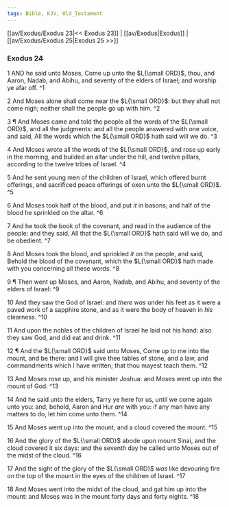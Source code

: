 ```yaml
---
tags: Bible, KJV, Old_Testament
---
```


[[av/Exodus/Exodus 23|<< Exodus 23]] | [[av/Exodus|Exodus]] | [[av/Exodus/Exodus 25|Exodus 25 >>]]

### Exodus 24

1 AND he said unto Moses, Come up unto the $L{\small ORD}$, thou, and Aaron, Nadab, and Abihu, and seventy of the elders of Israel; and worship ye afar off. ^1

2 And Moses alone shall come near the $L{\small ORD}$: but they shall not come nigh; neither shall the people go up with him. ^2

3 ¶ And Moses came and told the people all the words of the $L{\small ORD}$, and all the judgments: and all the people answered with one voice, and said, All the words which the $L{\small ORD}$ hath said will we do. ^3

4 And Moses wrote all the words of the $L{\small ORD}$, and rose up early in the morning, and builded an altar under the hill, and twelve pillars, according to the twelve tribes of Israel. ^4

5 And he sent young men of the children of Israel, which offered burnt offerings, and sacrificed peace offerings of oxen unto the $L{\small ORD}$. ^5

6 And Moses took half of the blood, and put _it_ in basons; and half of the blood he sprinkled on the altar. ^6

7 And he took the book of the covenant, and read in the audience of the people: and they said, All that the $L{\small ORD}$ hath said will we do, and be obedient. ^7

8 And Moses took the blood, and sprinkled _it_ on the people, and said, Behold the blood of the covenant, which the $L{\small ORD}$ hath made with you concerning all these words. ^8

9 ¶ Then went up Moses, and Aaron, Nadab, and Abihu, and seventy of the elders of Israel: ^9

10 And they saw the God of Israel: and _there_ _was_ under his feet as it were a paved work of a sapphire stone, and as it were the body of heaven in _his_ clearness. ^10

11 And upon the nobles of the children of Israel he laid not his hand: also they saw God, and did eat and drink. ^11

12 ¶ And the $L{\small ORD}$ said unto Moses, Come up to me into the mount, and be there: and I will give thee tables of stone, and a law, and commandments which I have written; that thou mayest teach them. ^12

13 And Moses rose up, and his minister Joshua: and Moses went up into the mount of God. ^13

14 And he said unto the elders, Tarry ye here for us, until we come again unto you: and, behold, Aaron and Hur _are_ with you: if any man have any matters to do, let him come unto them. ^14

15 And Moses went up into the mount, and a cloud covered the mount. ^15

16 And the glory of the $L{\small ORD}$ abode upon mount Sinai, and the cloud covered it six days: and the seventh day he called unto Moses out of the midst of the cloud. ^16

17 And the sight of the glory of the $L{\small ORD}$ _was_ like devouring fire on the top of the mount in the eyes of the children of Israel. ^17

18 And Moses went into the midst of the cloud, and gat him up into the mount: and Moses was in the mount forty days and forty nights. ^18
